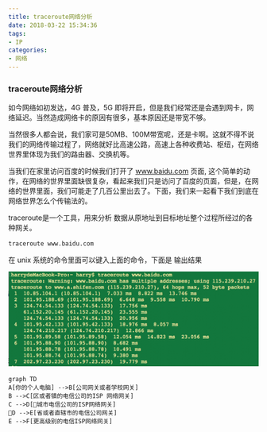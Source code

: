 ```yaml
---
title: traceroute网络分析
date: 2018-03-22 15:34:36
tags:
- IP
categories:
- 网络
---
```


### traceroute网络分析

如今网络如初发达，4G 普及，5G 即将开启，但是我们经常还是会遇到网卡，网络延迟。当然造成网络卡的原因有很多，基本原因还是带宽不够。

当然很多人都会说，我们家可是50MB、100M带宽呢，还是卡啊。这就不得不说我们的网络传输过程了，网络就好比高速公路，高速上各种收费站、枢纽，在网络世界里体现为我们的路由器、交换机等。

当我们在家里访问百度的时候我们打开了 www.baidu.com 页面, 这个简单的动作，在网络的世界里面缺很复杂，看起来我们只是访问了百度的页面，但是，在网络的世界里面，我们可能走了几百公里出去了。下面，我们来一起看下我们到底在网络世界怎么个传输法的。

<!-- more -->

traceroute是一个工具，用来分析 数据从原地址到目标地址整个过程所经过的各种网关。
```bash
traceroute www.baidu.com
```

在 unix 系统的命令里面可以键入上面的命令，下面是 输出结果

![traceroute](/uploads/20180329/1.png)

```mermaid
graph TD
A[你的个人电脑] -->B[公司网关或者学校网关]
B -->C[区或者镇的电信公司的ISP 网络网关]
C -->D[城市电信公司的ISP网络网关]
D -->E[省或者直辖市的电信公司网关]
E -->F[更高级别的电信ISP网络网关]

```
